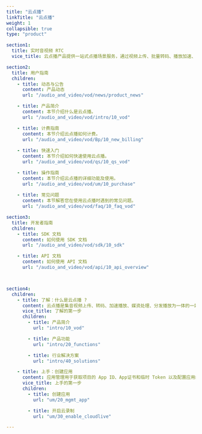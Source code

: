 ```yaml
---
title: "云点播"
linkTitle: "云点播"
weight: 1
collapsible: true
type: "product"

section1:
  title: 实时音视频 RTC
  vice_title: 云点播产品提供一站式点播场景服务，通过视频上传、批量转码、播放加速、通用播放器SDK等功能为客户提供高品质的产品体验。

section2:
  title: 用户指南
  children:
    - title: 动态与公告
      content: 产品动态
      url: "/audio_and_video/vod/news/product_news"

    - title: 产品简介
      content: 本节介绍什么是云点播。
      url: "/audio_and_video/vod/intro/10_vod"

    - title: 计费指南
      content: 本节介绍云点播如何计费。
      url: "/audio_and_video/vod/Bp/10_new_billing"  
  
    - title: 快速入门
      content: 本节介绍如何快速使用云点播。
      url: "/audio_and_video/vod/qs/10_qs_vod"

    - title: 操作指南
      content: 本节介绍云点播的详细功能及使用。
      url: "/audio_and_video/vod/um/10_purchase"
    
    - title: 常见问题
      content: 本节解答您在使用云点播时遇到的常见问题。
      url: "/audio_and_video/vod/faq/10_faq_vod"

section3:
  title: 开发者指南
  children:
    - title: SDK 文档
      content: 如何使用 SDK 文档
      url: "/audio_and_video/vod/sdk/10_sdk"

    - title: API 文档
      content: 如何使用 API 文档
      url: "/audio_and_video/vod/api/10_api_overview"



section4:
  children:
    - title: 了解：什么是云点播 ?
      content: 云点播是集音视频上传、转码、加速播放、媒资处理、分发播放为一体的一站式服务。
      vice_title: 了解的第一步
      children:
        - title: 产品简介
          url: "intro/10_vod"

        - title: 产品功能
          url: "intro/20_functions"

        - title: 行业解决方案
          url: "intro/40_solutions"

    - title: 上手：创建应用
      content: 应用管理用于获取项目的 App ID、App证书和临时 Token 以及配置应用的其他参数，以便开启 RTC 服务。
      vice_title: 上手的第一步
      children:
        - title: 创建应用
          url: "um/20_mgmt_app"

        - title: 开启云录制
          url: "um/30_enable_cloudlive"

---
```





<!-- type: "product" 这个参数表明这是一个产品index页面 -->
<!-- section1 为产品index页面 主标题 副标题 video  video_img为视频图片  -->
<!-- section2 为产品index页面 第一个大块的用户文档配置  -->
<!-- section3 为产品index页面 第二个大块的开发者文档配置  -->
<!-- section4 为产品index页面 第三个大块的学习路径配置  -->
